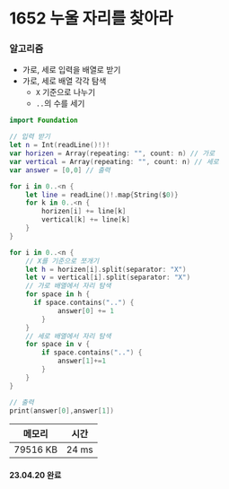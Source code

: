# 1652 누울 자리를 찾아라

### 알고리즘

- 가로, 세로 입력을 배열로 받기
- 가로, 세로 배열 각각 탐색
  - `X` 기준으로 나누기
  - `..`의 수를 세기

```swift
import Foundation

// 입력 받기
let n = Int(readLine()!)!
var horizen = Array(repeating: "", count: n) // 가로
var vertical = Array(repeating: "", count: n) // 세로
var answer = [0,0] // 출력

for i in 0..<n {
    let line = readLine()!.map{String($0)}
    for k in 0..<n {
        horizen[i] += line[k]
        vertical[k] += line[k]
    }
}

for i in 0..<n {
    // X를 기준으로 쪼개기
    let h = horizen[i].split(separator: "X")
    let v = vertical[i].split(separator: "X")
    // 가로 배열에서 자리 탐색
    for space in h {
      if space.contains("..") {
            answer[0] += 1
        }
    }
    // 세로 배열에서 자리 탐색
    for space in v {
        if space.contains("..") {
            answer[1]+=1
        }
    }
}

// 출력
print(answer[0],answer[1])
```

|  메모리  | 시간  |
| :------: | :---: |
| 79516 KB | 24 ms |

#### 23.04.20 완료
